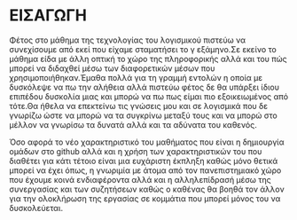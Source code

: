 # ΕΙΣΑΓΩΓΗ

Φέτος στο μάθημα της τεχνολογίας του λογισμικού πιστεύω να συνεχίσουμε από εκεί που είχαμε σταματήσει το γ εξάμηνο.Σε εκείνο το μάθημα είδα με άλλη οπτική
το χώρο της πληροφορικής αλλά και του πώς μπορεί να διδαχθεί μέσω των διαφορετικών μέσων που χρησιμοποιήθηκαν.Έμαθα πολλά για τη γραμμή εντολών η οποία με δυσκόλεψε να πω την αλήθεια αλλά πιστεύω φέτος δε θα υπάρξει ίδιου επιπέδου δυσκολία μιας και μπορώ να πω πως είμαι πιο εξοικειωμένος από τότε.Θα ήθελα να επεκτείνω τις γνώσεις μου και σε λογισμικά που δε γνωρίζω ώστε να μπορώ να τα συγκρίνω μεταξύ τους και να μπορώ στο μέλλον να γνωρίσω τα δυνατά αλλά και τα αδύνατα του καθενός.

Όσο αφορά το νέο χαρακτηριστικό του μαθήματος που είναι η δημιουργία ομάδων στο github αλλά και η χρήση των χαρακτηριστικών του που διαθέτει για κάτι τέτοιο είναι μια ευχάριστη έκπληξη καθώς μόνο θετικά μπορεί να έχει όπως, η γνωριμία με άτομα από τον πανεπιστημιακό χώρο που έχουμε κοινά ενδιαφέροντα αλλά και η αλληλεπίδρασή μέσω της συνεργασίας και των συζητήσεων καθώς ο καθένας θα βοηθά τον άλλον για την ολοκλήρωση της εργασίας σε κομμάτια που μπορεί μόνος του να δυσκολεύεται.
